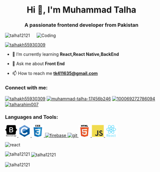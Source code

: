 



<h1 align="center">Hi 👋, I'm Muhammad Talha</h1>
<h3 align="center">A passionate frontend developer from Pakistan</h3>
<img align="right" alt="Coding" width="400" src="https://miro.medium.com/max/1360/0*7Q3yvSIv_t0ioJ-Z.gif">

<p align="left"> <img src="https://komarev.com/ghpvc/?username=talha12121&label=Profile%20views&color=0e75b6&style=flat" alt="talha12121" /> </p>

<p align="left"> <a href="https://twitter.com/talhakh55930309" target="blank"><img src="https://img.shields.io/twitter/follow/talhakh55930309?logo=twitter&style=for-the-badge" alt="talhakh55930309" /></a> </p>

- 🌱 I’m currently learning **React,React Native,BackEnd**

- 💬 Ask me about **Front End**

- 📫 How to reach me **tk411635@gmail.com**

<h3 align="left">Connect with me:</h3>
<p align="left">
<a href="https://twitter.com/talhakh55930309" target="blank"><img align="center" src="https://raw.githubusercontent.com/rahuldkjain/github-profile-readme-generator/master/src/images/icons/Social/twitter.svg" alt="talhakh55930309" height="30" width="40" /></a>
<a href="https://linkedin.com/in/muhammad-talha-17456b246" target="blank"><img align="center" src="https://raw.githubusercontent.com/rahuldkjain/github-profile-readme-generator/master/src/images/icons/Social/linked-in-alt.svg" alt="muhammad-talha-17456b246" height="30" width="40" /></a>
<a href="https://fb.com/100069272786094" target="blank"><img align="center" src="https://raw.githubusercontent.com/rahuldkjain/github-profile-readme-generator/master/src/images/icons/Social/facebook.svg" alt="100069272786094" height="30" width="40" /></a>
<a href="https://instagram.com/talharahim007" target="blank"><img align="center" src="https://raw.githubusercontent.com/rahuldkjain/github-profile-readme-generator/master/src/images/icons/Social/instagram.svg" alt="talharahim007" height="30" width="40" /></a>
</p>

<h3 align="left">Languages and Tools:</h3>
<p align="left"> <a href="https://getbootstrap.com" target="_blank" rel="noreferrer"> <img src="https://raw.githubusercontent.com/devicons/devicon/master/icons/bootstrap/bootstrap-plain-wordmark.svg" alt="bootstrap" width="40" height="40"/> </a> <a href="https://www.cprogramming.com/" target="_blank" rel="noreferrer"> <img src="https://raw.githubusercontent.com/devicons/devicon/master/icons/c/c-original.svg" alt="c" width="40" height="40"/> </a> <a href="https://www.w3schools.com/css/" target="_blank" rel="noreferrer"> <img src="https://raw.githubusercontent.com/devicons/devicon/master/icons/css3/css3-original-wordmark.svg" alt="css3" width="40" height="40"/> </a> <a href="https://firebase.google.com/" target="_blank" rel="noreferrer"> <img src="https://www.vectorlogo.zone/logos/firebase/firebase-icon.svg" alt="firebase" width="40" height="40"/> </a> <a href="https://git-scm.com/" target="_blank" rel="noreferrer"> <img src="https://www.vectorlogo.zone/logos/git-scm/git-scm-icon.svg" alt="git" width="40" height="40"/> </a> <a href="https://www.w3.org/html/" target="_blank" rel="noreferrer"> <img src="https://raw.githubusercontent.com/devicons/devicon/master/icons/html5/html5-original-wordmark.svg" alt="html5" width="40" height="40"/> </a> <a href="https://developer.mozilla.org/en-US/docs/Web/JavaScript" target="_blank" rel="noreferrer"> <img src="https://raw.githubusercontent.com/devicons/devicon/master/icons/javascript/javascript-original.svg" alt="javascript" width="40" height="40"/> </a> <a href="https://reactjs.org/" target="_blank" rel="noreferrer"> <img src="https://raw.githubusercontent.com/devicons/devicon/master/icons/react/react-original-wordmark.svg" alt="react" width="40" height="40"/> </a> </p>
 <img src="https://raw.githubusercontent.com/devicons/devicon/master/icons/typescript/typescript-original-wordmark.svg" alt="react" width="40" height="40"/> </a> </p>

<p><img align="left" src="https://github-readme-stats.vercel.app/api/top-langs?username=talha12121&show_icons=true&locale=en&layout=compact" alt="talha12121" /></p>

<p>&nbsp;<img align="center" src="https://github-readme-stats.vercel.app/api?username=talha12121&show_icons=true&locale=en" alt="talha12121" /></p>

<p><img align="center" src="https://github-readme-streak-stats.herokuapp.com/?user=talha12121&" alt="talha12121" /></p>



